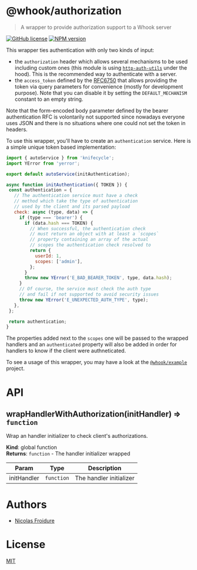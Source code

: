[//]: # ( )
[//]: # (This file is automatically generated by a `metapak`)
[//]: # (module. Do not change it  except between the)
[//]: # (`content:start/end` flags, your changes would)
[//]: # (be overridden.)
[//]: # ( )
# @whook/authorization
> A wrapper to provide authorization support to a Whook server

[![GitHub license](https://img.shields.io/badge/license-MIT-blue.svg)](https://github.com/nfroidure/whook/blob/master/packages/whook-authorization/LICENSE)
[![NPM version](https://badge.fury.io/js/%40whook%2Fauthorization.svg)](https://npmjs.org/package/@whook/authorization)


[//]: # (::contents:start)

This wrapper ties authentication with only two kinds of input:
- the `authorization` header which allows several mechanisms to be used
  including custom ones (this module is using
  [`http-auth-utils`](https://www.npmjs.com/package/http-auth-utils)
  under the hood). This is the recommended way to authenticate with
  a server.
- the `access_token` defined by the
  [RFC6750](https://tools.ietf.org/html/rfc6750#page-6) that allows
  providing the token via query parameters for convenience (mostly
  for development purpose). Note that you can disable it by setting
  the `DEFAULT_MECHANISM` constant to an empty string.

Note that the form-encoded body parameter defined by the bearer
 authentication RFC is volontarily not supported since nowadays
 everyone uses JSON and there is no situations where one could
 not set the token in headers.

To use this wrapper, you'll have to create an `authentication`
 service. Here is a simple unique token based implementation:
 ```js
 import { autoService } from 'knifecycle';
import YError from 'yerror';

export default autoService(initAuthentication);

async function initAuthentication({ TOKEN }) {
  const authentication = {
    // The authentication service must have a check
    // method which take the type of authentication
    // used by the client and its parsed payload
    check: async (type, data) => {
      if (type === 'bearer') {
        if (data.hash === TOKEN) {
          // When successful, the authentication check
          // must return an object with at least a `scopes`
          // property containing an array of the actual
          // scopes the authentication check resolved to
          return {
            userId: 1,
            scopes: ['admin'],
          };
        }
        throw new YError('E_BAD_BEARER_TOKEN', type, data.hash);
      }
      // Of course, the service must check the auth type
      // and fail if not supported to avoid security issues
      throw new YError('E_UNEXPECTED_AUTH_TYPE', type);
    },
  };

  return authentication;
}
```

The properties added next to the `scopes` one will be passed to
 the wrapped handlers and an `authenticated` property will also
 be added in order for handlers to know if the client were
 authneticated.

To see a usage of this wrapper, you may have a look at the
 [`@whook/example`](https://github.com/nfroidure/whook/tree/master/packages/whook-example)
 project.

[//]: # (::contents:end)

# API
<a name="wrapHandlerWithAuthorization"></a>

## wrapHandlerWithAuthorization(initHandler) ⇒ <code>function</code>
Wrap an handler initializer to check client's authorizations.

**Kind**: global function  
**Returns**: <code>function</code> - The handler initializer wrapped  

| Param | Type | Description |
| --- | --- | --- |
| initHandler | <code>function</code> | The handler initializer |


# Authors
- [Nicolas Froidure](http://insertafter.com/en/index.html)

# License
[MIT](https://github.com/nfroidure/whook/blob/master/packages/whook-authorization/LICENSE)
